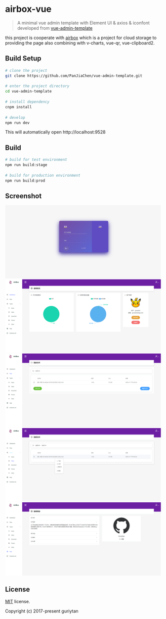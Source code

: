 # airbox-vue

> A minimal vue admin template with Element UI & axios & iconfont developed from [vue-admin-template](http://panjiachen.github.io/vue-admin-template, "")

this project is cooperate with [airbox](https://github.com/guriytan/airbox,"") which is a project for cloud storage to providing the page also combining with v-charts, vue-qr, vue-clipboard2.

## Build Setup

```bash
# clone the project
git clone https://github.com/PanJiaChen/vue-admin-template.git

# enter the project directory
cd vue-admin-template

# install dependency
cnpm install

# develop
npm run dev
```

This will automatically open http://localhost:9528

## Build

```bash
# build for test environment
npm run build:stage

# build for production environment
npm run build:prod
```

## Screenshot
![login](https://github.com/guriytan/airbox-vue/blob/master/screenshot/login.png)
![dashboard](https://github.com/guriytan/airbox-vue/blob/master/screenshot/dashboard.png)
![file](https://github.com/guriytan/airbox-vue/blob/master/screenshot/file.png)
![type](https://github.com/guriytan/airbox-vue/blob/master/screenshot/type.png)
![help](https://github.com/guriytan/airbox-vue/blob/master/screenshot/help.png)

## License

[MIT](https://github.com/PanJiaChen/vue-admin-template/blob/master/LICENSE) license.

Copyright (c) 2017-present guriytan
